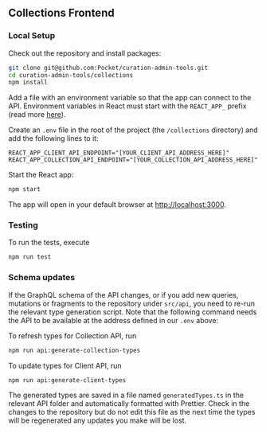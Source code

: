 ## Collections Frontend

### Local Setup

Check out the repository and install packages:

```bash
git clone git@github.com:Pocket/curation-admin-tools.git
cd curation-admin-tools/collections
npm install
```

Add a file with an environment variable so that the app can connect to the API. Environment variables in React must start with the `REACT_APP_` prefix (read more [here](https://create-react-app.dev/docs/adding-custom-environment-variables/)).

Create an `.env` file in the root of the project (the `/collections` directory) and add the following lines to it:

```dotenv
REACT_APP_CLIENT_API_ENDPOINT="[YOUR_CLIENT_API_ADDRESS_HERE]"
REACT_APP_COLLECTION_API_ENDPOINT="[YOUR_COLLECTION_API_ADDRESS_HERE]"
```

Start the React app:

```bash
npm start
```

The app will open in your default browser at [http://localhost:3000](http://localhost:3000).

### Testing

To run the tests, execute

```bash
npm run test
```

### Schema updates

If the GraphQL schema of the API changes, or if you add new queries, mutations or fragments to the repository under `src/api`, you need to re-run the relevant type generation script. Note that the following command needs the API to be available at the address defined in our `.env` above:

To refresh types for Collection API, run

```bash
npm run api:generate-collection-types
```

To update types for Client API, run

```bash
npm run api:generate-client-types
```

The generated types are saved in a file named `generatedTypes.ts` in the relevant API folder and automatically formatted with Prettier. Check in the changes to the repository but do not edit this file as the next time the types will be regenerated any updates you make will be lost.
